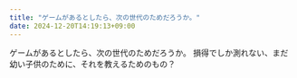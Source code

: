 ```yaml
---
title: "ゲームがあるとしたら、次の世代のためだろうか。"
date: 2024-12-20T14:19:13+09:00
---
```

ゲームがあるとしたら、次の世代のためだろうか。
損得でしか測れない、まだ幼い子供のために、それを教えるためのもの？
